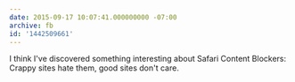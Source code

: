 ```yaml
---
date: 2015-09-17 10:07:41.000000000 -07:00
archive: fb
id: '1442509661'
---
```


I think I've discovered something interesting about Safari Content Blockers: Crappy sites hate them, good sites don't care.
